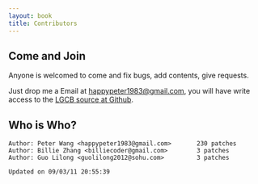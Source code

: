 ```yaml
---
layout: book
title: Contributors
---
```

## Come and Join

Anyone is welcomed to come and fix bugs, add contents, give
requests. 

Just drop me a Email at <happypeter1983@gmail.com>, you will have write access
to the [LGCB source at Github](https://github.com/happypeter/LGCB).

## Who is Who?

    Author: Peter Wang <happypeter1983@gmail.com>       230 patches
    Author: Billie Zhang <billiecoder@gmail.com>        3 patches
    Author: Guo Lilong <guolilong2012@sohu.com>         3 patches

    Updated on 09/03/11 20:55:39

